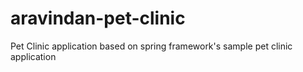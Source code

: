# aravindan-pet-clinic
Pet Clinic application based on spring framework's sample pet clinic application
